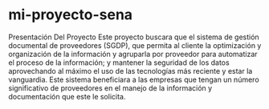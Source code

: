 # mi-proyecto-sena

Presentación Del Proyecto
Este proyecto buscara que el sistema de gestión documental de proveedores (SGDP), que permita al cliente la optimización y organización de la información y agruparla por proveedor para automatizar el proceso de la información; y mantener la seguridad de los datos aprovechando al máximo el uso de las tecnologías más reciente y estar la vanguardia. Este sistema beneficiara a las empresas que tengan un número significativo de proveedores en el manejo de la información y documentación que este le solicita.
